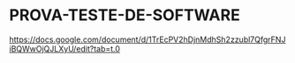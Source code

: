 # PROVA-TESTE-DE-SOFTWARE 

https://docs.google.com/document/d/1TrEcPV2hDjnMdhSh2zzubl7QfgrFNJiBQWwOjQJLXyU/edit?tab=t.0
